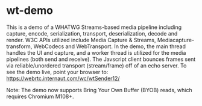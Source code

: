 # wt-demo
This is a demo of a WHATWG Streams-based media pipeline including capture, encode, serialization, transport, deserialization, decode and render. 
W3C APIs utilized include Media Capture & Streams, Mediacapture-transform, WebCodecs and WebTransport. 
In the demo, the main thread handles the UI and capture, and a worker thread is utilized for the media pipelines (both send and receive).
The Javscript client bounces frames sent via reliable/unordered transport (stream/frame) off of an echo server.
To see the demo live, point your browser to:  https://webrtc.internaut.com/wc/wtSender12/

Note: The demo now supports Bring Your Own Buffer (BYOB) reads, which requires Chromium M108+.

